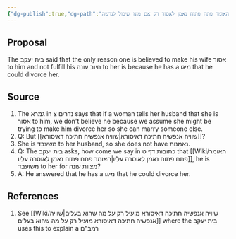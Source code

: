 ```yaml
---
{"dg-publish":true,"dg-path":"האומר פתח פתוח נאמן לאסור רק אם מיגו שיכול לגרשה.md","permalink":"/האומר פתח פתוח נאמן לאסור רק אם מיגו שיכול לגרשה/","tags":["שיעור/ר_שולמן/2025/fall","#בבלי/נשים/נדרים/צ","#בבלי/נשים/כתובות/ט"]}
---
```


## Proposal

The בית יעקב said that the only reason one is believed to make his wife אסור to him and not fulfill his חיוב עונה to her is because he has a מיגו that he could divorce her.
## Source

1. The גמרא in נדרים צ says that if a woman tells her husband that she is אסור to him, we don't believe he because we assume she might be trying to make him divorce her so she can marry someone else.
2. Q: But [[שוויה אנפשיה חתיכה דאיסורא\|שוויה אנפשיה חתיכה דאיסורא]]?
3. She is משעבד to her husband, so she does not have נאמנות.
4. Q: The בית יעקב asks, how come we say in כתובות דף ט that [[Wiki/האומר פתח פתוח נאמן לאוסרה עליו\|האומר פתח פתוח נאמן לאוסרה עליו]], he is משועבד to her for מצוות עונה?
5. A: He answered that he has a מיגו that he could divorce her.

## References
1. See [[Wiki/שוויה אנפשיה חתיכה דאיסורא מועיל רק על מה שהוא בעלים\|שוויה אנפשיה חתיכה דאיסורא מועיל רק על מה שהוא בעלים]] where the בית יעקב uses this to explain a רמב"ם

